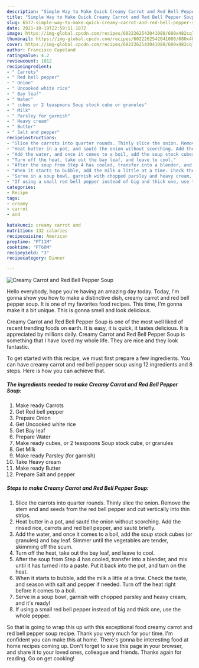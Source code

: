 ```yaml
---
description: "Simple Way to Make Quick Creamy Carrot and Red Bell Pepper Soup"
title: "Simple Way to Make Quick Creamy Carrot and Red Bell Pepper Soup"
slug: 6577-simple-way-to-make-quick-creamy-carrot-and-red-bell-pepper-soup
date: 2021-10-19T22:59:11.187Z
image: https://img-global.cpcdn.com/recipes/6022262542041088/680x482cq70/creamy-carrot-and-red-bell-pepper-soup-recipe-main-photo.jpg
thumbnail: https://img-global.cpcdn.com/recipes/6022262542041088/680x482cq70/creamy-carrot-and-red-bell-pepper-soup-recipe-main-photo.jpg
cover: https://img-global.cpcdn.com/recipes/6022262542041088/680x482cq70/creamy-carrot-and-red-bell-pepper-soup-recipe-main-photo.jpg
author: Francisco Copeland
ratingvalue: 4.2
reviewcount: 1012
recipeingredient:
- " Carrots"
- " Red bell pepper"
- " Onion"
- " Uncooked white rice"
- " Bay leaf"
- " Water"
- " cubes or 2 teaspoons Soup stock cube or granules"
- " Milk"
- " Parsley for garnish"
- " Heavy cream"
- " Butter"
- " Salt and pepper"
recipeinstructions:
- "Slice the carrots into quarter rounds. Thinly slice the onion. Remove the stem end and seeds from the red bell pepper and cut vertically into thin strips."
- "Heat butter in a pot, and sauté the onion without scorching. Add the rinsed rice, carrots and red bell pepper, and sauté briefly."
- "Add the water, and once it comes to a boil, add the soup stock cubes (or granules) and bay leaf. Simmer until the vegetables are tender, skimming off the scum."
- "Turn off the heat, take out the bay leaf, and leave to cool."
- "After the soup from Step 4 has cooled, transfer into a blender, and mix until it has turned into a paste. Put it back into the pot, and turn on the heat."
- "When it starts to bubble, add the milk a little at a time. Check the taste, and season with salt and pepper if needed. Turn off the heat right before it comes to a boil."
- "Serve in a soup bowl, garnish with chopped parsley and heavy cream, and it&#39;s ready!"
- "If using a small red bell pepper instead of big and thick one, use the whole pepper."
categories:
- Recipe
tags:
- creamy
- carrot
- and

katakunci: creamy carrot and 
nutrition: 132 calories
recipecuisine: American
preptime: "PT11M"
cooktime: "PT60M"
recipeyield: "3"
recipecategory: Dinner

---
```



![Creamy Carrot and Red Bell Pepper Soup](https://img-global.cpcdn.com/recipes/6022262542041088/680x482cq70/creamy-carrot-and-red-bell-pepper-soup-recipe-main-photo.jpg)

Hello everybody, hope you're having an amazing day today. Today, I'm gonna show you how to make a distinctive dish, creamy carrot and red bell pepper soup. It is one of my favorites food recipes. This time, I'm gonna make it a bit unique. This is gonna smell and look delicious.

Creamy Carrot and Red Bell Pepper Soup is one of the most well liked of recent trending foods on earth. It is easy, it is quick, it tastes delicious. It is appreciated by millions daily. Creamy Carrot and Red Bell Pepper Soup is something that I have loved my whole life. They are nice and they look fantastic.




To get started with this recipe, we must first prepare a few ingredients. You can have creamy carrot and red bell pepper soup using 12 ingredients and 8 steps. Here is how you can achieve that.

<!--inarticleads1-->

##### The ingredients needed to make Creamy Carrot and Red Bell Pepper Soup:

1. Make ready  Carrots
1. Get  Red bell pepper
1. Prepare  Onion
1. Get  Uncooked white rice
1. Get  Bay leaf
1. Prepare  Water
1. Make ready  cubes, or 2 teaspoons Soup stock cube, or granules
1. Get  Milk
1. Make ready  Parsley (for garnish)
1. Take  Heavy cream
1. Make ready  Butter
1. Prepare  Salt and pepper




<!--inarticleads2-->

##### Steps to make Creamy Carrot and Red Bell Pepper Soup:

1. Slice the carrots into quarter rounds. Thinly slice the onion. Remove the stem end and seeds from the red bell pepper and cut vertically into thin strips.
1. Heat butter in a pot, and sauté the onion without scorching. Add the rinsed rice, carrots and red bell pepper, and sauté briefly.
1. Add the water, and once it comes to a boil, add the soup stock cubes (or granules) and bay leaf. Simmer until the vegetables are tender, skimming off the scum.
1. Turn off the heat, take out the bay leaf, and leave to cool.
1. After the soup from Step 4 has cooled, transfer into a blender, and mix until it has turned into a paste. Put it back into the pot, and turn on the heat.
1. When it starts to bubble, add the milk a little at a time. Check the taste, and season with salt and pepper if needed. Turn off the heat right before it comes to a boil.
1. Serve in a soup bowl, garnish with chopped parsley and heavy cream, and it&#39;s ready!
1. If using a small red bell pepper instead of big and thick one, use the whole pepper.




So that is going to wrap this up with this exceptional food creamy carrot and red bell pepper soup recipe. Thank you very much for your time. I'm confident you can make this at home. There's gonna be interesting food at home recipes coming up. Don't forget to save this page in your browser, and share it to your loved ones, colleague and friends. Thanks again for reading. Go on get cooking!

